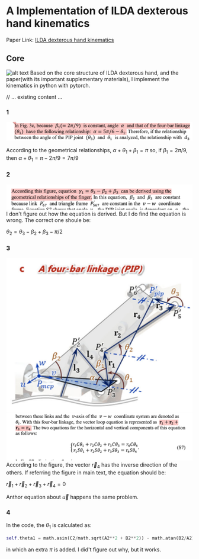 # A Implementation of ILDA dexterous hand kinematics
Paper Link: [ILDA dexterous hand kinematics](https://www.nature.com/articles/s41467-021-27261-0)

## Core
![alt text](images/core.png)
Based on the core structure of ILDA dexterous hand, and the paper(with its important supplementary materials), I implement the kinematics in python with pytorch.

// ... existing content ...

### 1
![alt text](images/issue1.png)

According to the geometrical relationships, $\alpha + \theta_1 + \beta_1 = \pi$
so, if $\beta_1 = 2\pi/9$, then $\alpha + \theta_1 = \pi - 2\pi/9 = 7\pi/9$

### 2
![alt text](images/issue2.png)
I don't figure out how the equation is derived. But I do find the equation is wrong.
The correct one shoule be:

$\theta_2 = \theta_3 - \beta_2 + \beta_3 -\pi/2$

### 3
![alt text](images/issue3_1.png)
![alt text](images/issue3_2.png)
According to the figure, the vector $\vec{r}_4$ has the inverse direction of the others. If referring the figure in main text, the equation should be:

$\vec{r}_1 + \vec{r}_2 + \vec{r}_3 + \vec{r}_4 = 0$

Anthor equation about $\vec{u}$ happens the same problem.

### 4
In the code, the $\theta_1$ is calculated as:
```python
self.theta1 = math.asin(C2/math.sqrt(A2**2 + B2**2)) - math.atan(B2/A2) + math.pi 
```
in which an extra $\pi$ is added. I did't figure out why, but it works.